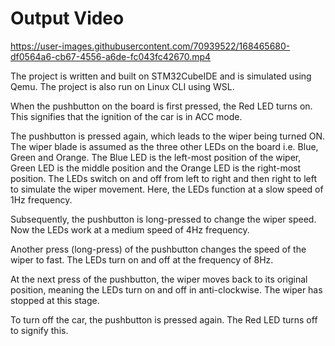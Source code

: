 # Output Video

https://user-images.githubusercontent.com/70939522/168465680-df0564a6-cb67-4556-a6de-fc043fc42670.mp4

The project is written and built on STM32CubeIDE and is simulated using Qemu. The project is also run on Linux CLI using WSL.

When the pushbutton on the board is first pressed, the Red LED turns on. This signifies that the ignition of the car is in ACC mode. 

The pushbutton is pressed again, which leads to the wiper being turned ON. The wiper blade is assumed as the three other LEDs on the board i.e. Blue, Green and Orange. The Blue LED is the left-most position of the wiper, Green LED is the middle position and the Orange LED is the right-most position. The LEDs switch on and off from left to right and then right to left to simulate the wiper movement. Here, the LEDs function at a slow speed of 1Hz frequency.

Subsequently, the pushbutton is long-pressed to change the wiper speed. Now the LEDs work at a medium speed of 4Hz frequency. 

Another press (long-press) of the pushbutton changes the speed of the wiper to fast. The LEDs turn on and off at the frequency of 8Hz.

At the next press of the pushbutton, the wiper moves back to its original position, meaning the LEDs turn on and off in anti-clockwise. The wiper has stopped at this stage.

To turn off the car, the pushbutton is pressed again. The Red LED turns off to signify this.
